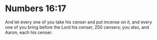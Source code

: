 # Numbers 16:17

And let every one of you take his censer and put incense on it, and every one of you bring before the Lord his censer, 250 censers; you also, and Aaron, each his censer.
